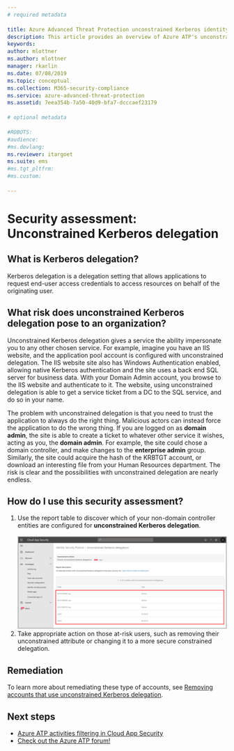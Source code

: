 ```yaml
---
# required metadata

title: Azure Advanced Threat Protection unconstrained Kerberos identity security posture assessment | Microsoft Docs
description: This article provides an overview of Azure ATP's unconstrained Kerberos identity security posture assessment reports.
keywords:
author: mlottner
ms.author: mlottner
manager: rkarlin
ms.date: 07/08/2019
ms.topic: conceptual
ms.collection: M365-security-compliance
ms.service: azure-advanced-threat-protection
ms.assetid: 7eea354b-7a50-40d9-bfa7-dcccaef23179

# optional metadata

#ROBOTS:
#audience:
#ms.devlang:
ms.reviewer: itargoet
ms.suite: ems
#ms.tgt_pltfrm:
#ms.custom:

---
```


# Security assessment: Unconstrained Kerberos delegation


## What is Kerberos delegation? 

Kerberos delegation is a delegation setting that allows applications to request end-user access credentials to access resources on behalf of the originating user.  

## What risk does unconstrained Kerberos delegation pose to an  organization? 

Unconstrained Kerberos delegation gives a service the ability impersonate you to any other chosen service. For example, imagine you have an IIS website, and the application pool account is configured with unconstrained delegation. The IIS website site also has Windows Authentication enabled, allowing native Kerberos authentication and the site uses a back end SQL server for business data. With your Domain Admin account, you browse to the IIS website and authenticate to it. The website, using unconstrained delegation is able to get a service ticket from a DC to the SQL service, and do so in your name.

The problem with unconstrained delegation is that you need to trust the application to always do the right thing. Malicious actors can instead force the application to do the wrong thing.  If you are logged on as **domain admin**, the site is able to create a ticket to whatever other service it wishes, acting as you, the **domain admin**. For example, the site could chose a domain controller, and make changes to the **enterprise admin** group. Similarly, the site could acquire the hash of the KRBTGT account, or download an interesting file from your Human Resources department. The risk is clear and the possibilities with unconstrained delegation are nearly endless. 

 
## How do I use this security assessment?

1. Use the report table to discover which of your non-domain controller entities are configured for **unconstrained Kerberos delegation**.    
    <br>![Unconstrained Kerberos delegation security assessment](media/atp-mcas-ispm-kerberos-delegation-2.png)
1. Take appropriate action on those at-risk users, such as removing their unconstrained attribute or changing it to a more secure constrained delegation.

## Remediation

To learn more about remediating these type of accounts, see [Removing accounts that use unconstrained Kerberos delegation](https://blogs.technet.microsoft.com/389thoughts/2017/04/18/get-rid-of-accounts-that-use-kerberos-unconstrained-delegation/).

## Next steps
- [Azure ATP activities filtering in Cloud App Security](atp-activities-filtering-mcas.md)
- [Check out the Azure ATP forum!](https://aka.ms/azureatpcommunity)
